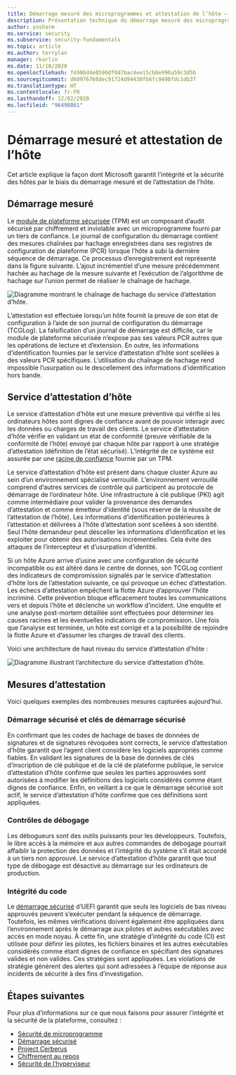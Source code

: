 ```yaml
---
title: Démarrage mesuré des microprogrammes et attestation de l’hôte – Sécurité Azure
description: Présentation technique du démarrage mesuré des microprogrammes et de l’attestation de l’hôte d’Azure.
author: yosharm
ms.service: security
ms.subservice: security-fundamentals
ms.topic: article
ms.author: terrylan
manager: rkarlin
ms.date: 11/10/2020
ms.openlocfilehash: f4906d4e0590df047bac4ee15cb0e996a59c3d5b
ms.sourcegitcommit: d60976768dec91724d94430fb6fc9498fdc1db37
ms.translationtype: HT
ms.contentlocale: fr-FR
ms.lasthandoff: 12/02/2020
ms.locfileid: "96498861"
---
```

# <a name="measured-boot-and-host-attestation"></a>Démarrage mesuré et attestation de l’hôte
Cet article explique la façon dont Microsoft garantit l’intégrité et la sécurité des hôtes par le biais du démarrage mesuré et de l’attestation de l’hôte.

## <a name="measured-boot"></a>Démarrage mesuré

Le [module de plateforme sécurisée](/windows/security/information-protection/tpm/trusted-platform-module-top-node) (TPM) est un composant d’audit sécurisé par chiffrement et inviolable avec un microprogramme fourni par un tiers de confiance. Le journal de configuration du démarrage contient des mesures chaînées par hachage enregistrées dans ses registres de configuration de plateforme (PCR) lorsque l’hôte a subi la dernière séquence de démarrage. Ce processus d’enregistrement est représenté dans la figure suivante. L’ajout incrémentiel d’une mesure précédemment hachée au hachage de la mesure suivante et l’exécution de l’algorithme de hachage sur l’union permet de réaliser le chaînage de hachage.

![Diagramme montrant le chaînage de hachage du service d’attestation d’hôte.](./media/measured-boot-host-attestation/hash-chaining.png)

L’attestation est effectuée lorsqu’un hôte fournit la preuve de son état de configuration à l’aide de son journal de configuration du démarrage (TCGLog). La falsification d’un journal de démarrage est difficile, car le module de plateforme sécurisée n’expose pas ses valeurs PCR autres que les opérations de lecture et d’extension. En outre, les informations d’identification fournies par le service d’attestation d’hôte sont scellées à des valeurs PCR spécifiques. L’utilisation du chaînage de hachage rend impossible l’usurpation ou le descellement des informations d’identification hors bande.

## <a name="host-attestation-service"></a>Service d’attestation d’hôte

Le service d’attestation d’hôte est une mesure préventive qui vérifie si les ordinateurs hôtes sont dignes de confiance avant de pouvoir interagir avec les données ou charges de travail des clients. Le service d’attestation d’hôte vérifie en validant un état de conformité (preuve vérifiable de la conformité de l’hôte) envoyé par chaque hôte par rapport à une stratégie d’attestation (définition de l’état sécurisé). L’intégrité de ce système est assurée par une [racine de confiance](https://www.uefi.org/sites/default/files/resources/UEFI%20RoT%20white%20paper_Final%208%208%2016%20%28003%29.pdf) fournie par un TPM.

Le service d’attestation d’hôte est présent dans chaque cluster Azure au sein d’un environnement spécialisé verrouillé. L’environnement verrouillé comprend d’autres services de contrôle qui participent au protocole de démarrage de l’ordinateur hôte. Une infrastructure à clé publique (PKI) agit comme intermédiaire pour valider la provenance des demandes d’attestation et comme émetteur d’identité (sous réserve de la réussite de l’attestation de l’hôte). Les informations d’identification postérieures à l’attestation et délivrées à l’hôte d’attestation sont scellées à son identité. Seul l’hôte demandeur peut désceller les informations d’identification et les exploiter pour obtenir des autorisations incrémentielles. Cela évite des attaques de l’intercepteur et d’usurpation d’identité.

Si un hôte Azure arrive d’usine avec une configuration de sécurité incompatible ou est altéré dans le centre de donnes, son TCGLog contient des indicateurs de compromission signalés par le service d’attestation d’hôte lors de l’attestation suivante, ce qui provoque un échec d’attestation. Les échecs d’attestation empêchent la flotte Azure d’approuver l’hôte incriminé. Cette prévention bloque efficacement toutes les communications vers et depuis l’hôte et déclenche un workflow d’incident. Une enquête et une analyse post-mortem détaillée sont effectuées pour déterminer les causes racines et les éventuelles indications de compromission. Une fois que l’analyse est terminée, un hôte est corrigé et a la possibilité de rejoindre la flotte Azure et d’assumer les charges de travail des clients.

Voici une architecture de haut niveau du service d’attestation d’hôte :

![Diagramme illustrant l’architecture du service d’attestation d’hôte.](./media/measured-boot-host-attestation/host-attestation-arch.png)

## <a name="attestation-measurements"></a>Mesures d’attestation

Voici quelques exemples des nombreuses mesures capturées aujourd’hui.

### <a name="secure-boot-and-secure-boot-keys"></a>Démarrage sécurisé et clés de démarrage sécurisé
En confirmant que les codes de hachage de bases de données de signatures et de signatures révoquées sont corrects, le service d’attestation d’hôte garantit que l’agent client considère les logiciels appropriés comme fiables. En validant les signatures de la base de données de clés d’inscription de clé publique et de la clé de plateforme publique, le service d’attestation d’hôte confirme que seules les parties approuvées sont autorisées à modifier les définitions des logiciels considérés comme étant dignes de confiance. Enfin, en veillant à ce que le démarrage sécurisé soit actif, le service d’attestation d’hôte confirme que ces définitions sont appliquées.

### <a name="debug-controls"></a>Contrôles de débogage
Les débogueurs sont des outils puissants pour les développeurs. Toutefois, le libre accès à la mémoire et aux autres commandes de débogage pourrait affaiblir la protection des données et l’intégrité du système s’il était accordé à un tiers non approuvé. Le service d’attestation d’hôte garantit que tout type de débogage est désactivé au démarrage sur les ordinateurs de production.

### <a name="code-integrity"></a>Intégrité du code
Le [démarrage sécurisé](secure-boot.md) d’UEFI garantit que seuls les logiciels de bas niveau approuvés peuvent s’exécuter pendant la séquence de démarrage. Toutefois, les mêmes vérifications doivent également être appliquées dans l’environnement après le démarrage aux pilotes et autres exécutables avec accès en mode noyau. À cette fin, une stratégie d’intégrité du code (CI) est utilisée pour définir les pilotes, les fichiers binaires et les autres exécutables considérés comme étant dignes de confiance en spécifiant des signatures valides et non valides. Ces stratégies sont appliquées. Les violations de stratégie génèrent des alertes qui sont adressées à l’équipe de réponse aux incidents de sécurité à des fins d’investigation.

## <a name="next-steps"></a>Étapes suivantes
Pour plus d’informations sur ce que nous faisons pour assurer l’intégrité et la sécurité de la plateforme, consultez :

- [Sécurité de microprogramme](firmware.md)
- [Démarrage sécurisé](secure-boot.md)
- [Project Cerberus](project-cerberus.md)
- [Chiffrement au repos](encryption-atrest.md)
- [Sécurité de l’hyperviseur](hypervisor.md)